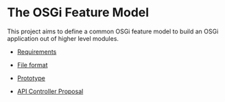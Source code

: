 # The OSGi Feature Model

This project aims to define a common OSGi feature model to build an OSGi application out of higher level modules.

* [Requirements](requirements.md)
* [File format](design/feature-model.json)

* [Prototype](prototype.md)
* [API Controller Proposal](apicontroller.md)

